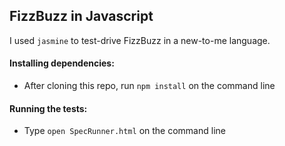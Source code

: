 ## FizzBuzz in Javascript
I used `jasmine` to test-drive FizzBuzz in a new-to-me language.
#### Installing dependencies:
- After cloning this repo, run `npm install` on the command line
#### Running the tests:
- Type `open SpecRunner.html` on the command line

